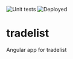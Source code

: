 
![Unit tests](https://github.com/PGRISEWOOD/tradelist/workflows/TEST/badge.svg) ![Deployed](https://github.com/PGRISEWOOD/tradelist/workflows/CICD/badge.svg)


# tradelist  
Angular app for tradelist
